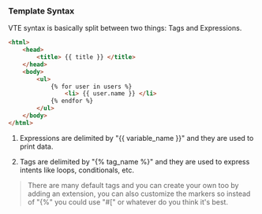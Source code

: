 ### Template Syntax

VTE syntax is basically split between two things: Tags and Expressions.

```html
<html>
    <head>
        <title> {{ title }} </title>
    </head>
    <body>
        <ul>
            {% for user in users %}
                <li> {{ user.name }} </li>
            {% endfor %}
        </ul>
    </body>
</html>
```

1) Expressions are delimited by "{{ variable_name }}" and they are used to print data.

2) Tags are delimited by "{% tag_name %}" and they are used to express intents like loops, conditionals, etc.

> There are many default tags and you can create your own too
by adding an extension, you can also customize the markers so instead of
"{%" you could use "#[" or whatever do you think it's best.
